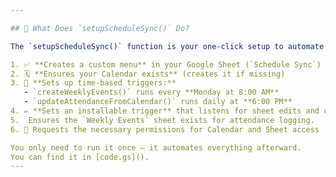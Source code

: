 ```yaml
---

## 🚀 What Does `setupScheduleSync()` Do?

The `setupScheduleSync()` function is your one-click setup to automate everything. It performs the following actions:

1. ✅ **Creates a custom menu** in your Google Sheet (`Schedule Sync`)
2. 🗓 **Ensures your Calendar exists** (creates it if missing)
3. 🔄 **Sets up time-based triggers:**
   - `createWeeklyEvents()` runs every **Monday at 8:00 AM**
   - `updateAttendanceFromCalendar()` runs daily at **6:00 PM**
4. ✏️ **Sets an installable trigger** that listens for sheet edits and calls `onEditSchedule(e)`
5.  Ensures the `Weekly Events` sheet exists for attendance logging.
6. 🔐 Requests the necessary permissions for Calendar and Sheet access

You only need to run it once — it automates everything afterward.
You can find it in [code.gs]().
---
```

